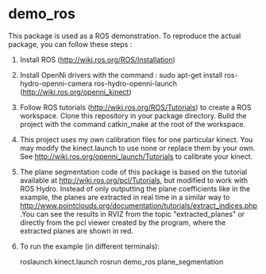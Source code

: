 demo_ros
========
This package is used as a ROS demonstration. To reproduce the actual package, you can follow these steps :

1) Install ROS (http://wiki.ros.org/ROS/Installation)

2) Install OpenNi drivers with the command : sudo apt-get install ros-hydro-openni-camera ros-hydro-openni-launch (http://wiki.ros.org/openni_kinect)

3) Follow ROS tutorials (http://wiki.ros.org/ROS/Tutorials) to create a ROS workspace. Clone this repository in your package directory. Build the project with the command catkin_make at the root of the workspace.

4) This project uses my own calibration files for one particular kinect. You may modify the kinect.launch to use none or replace them by your own. See http://wiki.ros.org/openni_launch/Tutorials to calibrate your kinect.

5) The plane segmentation code of this package is based on the tutorial available at http://wiki.ros.org/pcl/Tutorials, but modified to work with ROS Hydro. Instead of only outputting the plane coefficients like in the example, the planes are extracted in real time in a similar way to http://www.pointclouds.org/documentation/tutorials/extract_indices.php .You can see the results in RVIZ from the topic "extracted_planes" or directly from the pcl viewer created by the program, where the extracted planes are shown in red.

6) To run the example (in different terminals):  

    roslaunch kinect.launch
    rosrun demo_ros plane_segmentation
